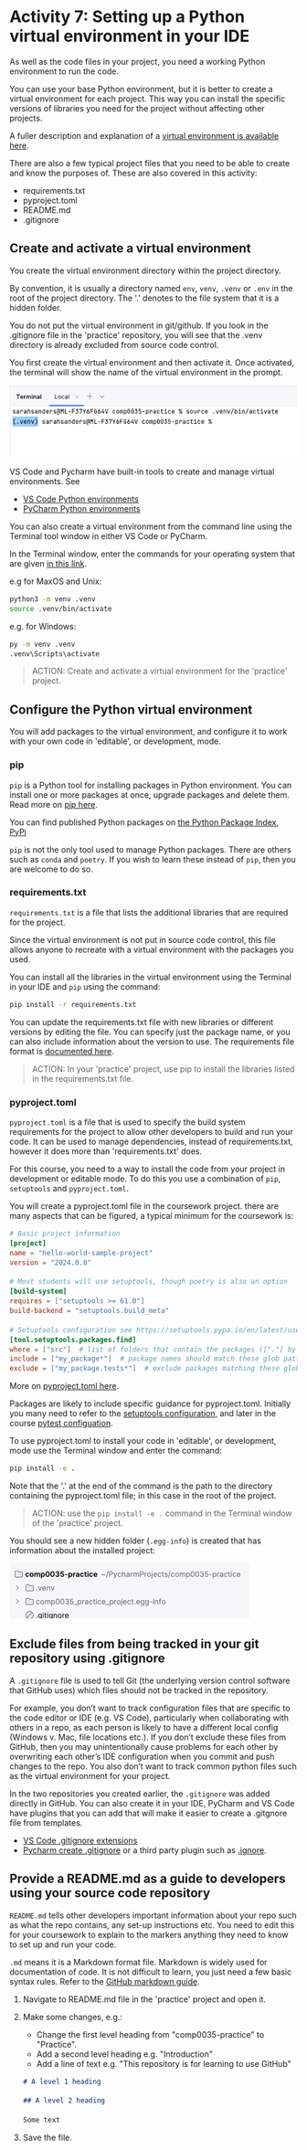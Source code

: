 # Activity 7: Setting up a Python virtual environment in your IDE

As well as the code files in your project, you need a working Python environment to run the code.

You can use your base Python environment, but it is better to create a virtual environment for each project. This way
you can install the specific versions of libraries you need for the project without affecting other projects.

A fuller description and explanation of
a [virtual environment is available here](https://docs.python.org/3/library/venv.html#module-venv).

There are also a few typical project files that you need to be able to create and know the purposes of. These are also
covered in this activity:

- requirements.txt
- pyproject.toml
- README.md
- .gitignore

## Create and activate a virtual environment

You create the virtual environment directory within the project directory.

By convention, it is usually a directory named `env`, `venv`, `.venv` or `.env` in the root of the project directory.
The '.' denotes to the file system that it is a hidden folder.

You do not put the virtual environment in git/github. If you look in the .gitignore file in the 'practice' repository,
you will see that the .venv directory is already excluded from source code control.

You first create the virtual environment and then activate it. Once activated, the terminal will show the name of the
virtual environment in the prompt.

![venv prompt](../img/venv-prompt.png)

VS Code and Pycharm have built-in tools to create and manage virtual environments. See

- [VS Code Python environments](https://code.visualstudio.com/docs/python/environments)
- [PyCharm Python environments](https://www.jetbrains.com/help/pycharm/creating-virtual-environment.html)

You can also create a virtual environment from the command line using the Terminal tool window in either VS Code or
PyCharm.

In the Terminal window, enter the commands for your operating system that are
given [in this link](https://packaging.python.org/en/latest/guides/installing-using-pip-and-virtual-environments/#create-and-use-virtual-environments).

e.g for MaxOS and Unix:

```bash
python3 -m venv .venv
source .venv/bin/activate
```

e.g. for Windows:

```bash
py -m venv .venv
.venv\Scripts\activate
```

> ACTION: Create and activate a virtual environment for the 'practice' project.

## Configure the Python virtual environment

You will add packages to the virtual environment, and configure it to work with your own code in 'editable', or
development, mode.

### pip

`pip` is a Python tool for installing packages in Python environment. You can install one or more packages at once,
upgrade packages and delete them. Read more on [pip here](https://pip.pypa.io/en/stable/user_guide/).

You can find published Python packages on [the Python Package Index, PyPi](https://pypi.org)

`pip` is not the only tool used to manage Python packages. There are others such as `conda` and `poetry`. If you wish to
learn these instead of `pip`, then you are welcome to do so.

### requirements.txt

`requirements.txt` is a file that lists the additional libraries that are required for the project.

Since the virtual environment is not put in source code control, this file allows anyone to recreate with a virtual
environment with the packages you used.

You can install all the libraries in the virtual environment using the Terminal in your IDE and `pip` using the command:

```bash
pip install -r requirements.txt
```

You can update the requirements.txt file with new libraries or different versions by editing the file. You can specify
just the package name, or you can also include information about the version to use. The requirements
file format
is [documented here](https://pip.pypa.io/en/stable/reference/requirements-file-format/#requirements-file-format).

> ACTION: In your 'practice' project, use pip to install the libraries listed in the requirements.txt file.

### pyproject.toml

`pyproject.toml` is a file that is used to specify the build system requirements for the project to allow other
developers to build and run your code. It can be used to manage dependencies, instead of requirements.txt, however it
does more than 'requirements.txt' does.

For this course, you need to a way to install the code from your project in development or editable mode. To do this you
use a combination of `pip`, `setuptools` and `pyproject.toml`.

You will create a pyproject.toml file in the coursework project. there are many aspects that can be figured, a typical
minimum for the coursework is:

```toml
# Basic project information
[project]
name = "hello-world-sample-project"
version = "2024.0.0"

# Most students will use setuptools, though poetry is also an option
[build-system]
requires = ["setuptools >= 61.0"]
build-backend = "setuptools.build_meta"

# Setuptools configuration see https://setuptools.pypa.io/en/latest/userguide/pyproject_config.html#setuptools-specific-configuration
[tool.setuptools.packages.find]
where = ["src"]  # list of folders that contain the packages (["."] by default)
include = ["my_package*"]  # package names should match these glob patterns (["*"] by default)
exclude = ["my_package.tests*"]  # exclude packages matching these glob patterns (empty by default)
```

More on [pyproject.toml here](https://packaging.python.org/en/latest/guides/writing-pyproject-toml/).

Packages are likely to include specific guidance for pyproject.toml. Initially you many need to refer to
the [setuptools configuration](https://setuptools.pypa.io/en/latest/userguide/pyproject_config.html), and later in the
course [pytest configuation](https://docs.pytest.org/en/6.2.x/customize.html#pyproject-toml).

To use pyproject.toml to install your code in 'editable', or development, mode use the Terminal window and enter
the command:

```bash
pip install -e .
```

Note that the '.' at the end of the command is the path to the directory containing the pyproject.toml file; in this
case in the root of the project.

> ACTION: use the `pip install -e .` command in the Terminal window of the 'practice' project.

You should see a new hidden folder (`.egg-info`) is created that has information about the installed project:

![.egg folder](../img/egg.png)

## Exclude files from being tracked in your git repository using .gitignore

A `.gitignore` file is used to tell Git (the underlying version control software that GitHub uses) which files should
not be tracked in the repository.

For example, you don’t want to track configuration files that are specific to the code
editor or IDE (e.g. VS Code), particularly when collaborating with others in a repo, as each person is likely to have a
different local config (Windows v. Mac, file locations etc.). If you don’t exclude these files from GitHub, then you may
unintentionally cause problems for each other by overwriting each other’s IDE configuration when you commit and push
changes to the repo. You also don’t want to track common python files such as the virtual environment for your project.

In the two repositories you created earlier, the `.gitignore` was added directly in GitHub. You can also create it in
your IDE, PyCharm and VS Code have plugins that you can add that will make it easier to create a .gitgnore file from
templates.

- [VS Code .gitignore extensions](https://code.visualstudio.com/docs/editor/versioncontrol#_scm-provider-extensions)
- [Pycharm create .gitignore](https://www.jetbrains.com/help/pycharm/set-up-a-git-repository.html#ignore-files) or a
  third party plugin such as [.ignore](https://plugins.jetbrains.com/plugin/7495--ignore).

## Provide a README.md as a guide to developers using your source code repository

`README.md` tells other developers important information about your repo such as what the repo contains, any set-up
instructions etc. You need to edit this for your coursework to explain to the markers anything they need to know to
set up and run your code.

`.md` means it is a Markdown format file. Markdown is widely used for documentation of code. It is not difficult to
learn, you just need a few basic syntax rules. Refer to
the [GitHub markdown guide](https://docs.github.com/en/get-started/writing-on-github/getting-started-with-writing-and-formatting-on-github/basic-writing-and-formatting-syntax).

1. Navigate to README.md file in the 'practice' project and open it.
2. Make some changes, e.g.:

    - Change the first level heading from "comp0035-practice" to "Practice".
    - Add a second level heading e.g. "Introduction"
    - Add a line of text e.g. "This repository is for learning to use GitHub"

   ```markdown
   # A level 1 heading

   ## A level 2 heading

   Some text
   ```
3. Save the file.
